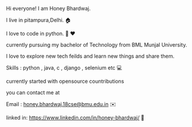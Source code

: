 Hi everyone! I am Honey Bhardwaj.

I live in pitampura,Delhi. 🏠

I love to code in python. 🥰 ❤️

currently pursuing my bachelor of Technology from BML Munjal University.

I love to explore new tech feilds and learn new things and share them.

Skills : python , java, c , django , selenium etc 💻

currently started with opensource countributions 

you can contact me at 

Email : honey.bhardwaj.18cse@bmu.edu.in ✉️

linked in: https://www.linkedin.com/in/honey-bhardwaj/ 🔗
